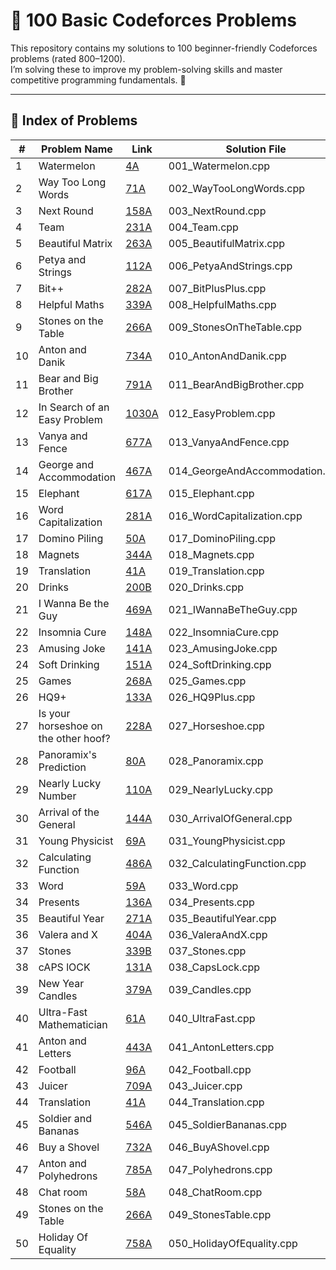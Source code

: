 # 🚀 100 Basic Codeforces Problems

This repository contains my solutions to 100 beginner-friendly Codeforces problems (rated 800–1200).  
I’m solving these to improve my problem-solving skills and master competitive programming fundamentals. 💪

---

## 🧾 Index of Problems

| #  | Problem Name | Link | Solution File |
|----|--------------|------|----------------|
| 1  | Watermelon | [4A](https://codeforces.com/problemset/problem/4/A) | 001_Watermelon.cpp |
| 2  | Way Too Long Words | [71A](https://codeforces.com/problemset/problem/71/A) | 002_WayTooLongWords.cpp |
| 3  | Next Round | [158A](https://codeforces.com/problemset/problem/158/A) | 003_NextRound.cpp |
| 4  | Team | [231A](https://codeforces.com/problemset/problem/231/A) | 004_Team.cpp |
| 5  | Beautiful Matrix | [263A](https://codeforces.com/problemset/problem/263/A) | 005_BeautifulMatrix.cpp |
| 6  | Petya and Strings | [112A](https://codeforces.com/problemset/problem/112/A) | 006_PetyaAndStrings.cpp |
| 7  | Bit++ | [282A](https://codeforces.com/problemset/problem/282/A) | 007_BitPlusPlus.cpp |
| 8  | Helpful Maths | [339A](https://codeforces.com/problemset/problem/339/A) | 008_HelpfulMaths.cpp |
| 9  | Stones on the Table | [266A](https://codeforces.com/problemset/problem/266/A) | 009_StonesOnTheTable.cpp |
| 10 | Anton and Danik | [734A](https://codeforces.com/problemset/problem/734/A) | 010_AntonAndDanik.cpp |
| 11 | Bear and Big Brother | [791A](https://codeforces.com/problemset/problem/791/A) | 011_BearAndBigBrother.cpp |
| 12 | In Search of an Easy Problem | [1030A](https://codeforces.com/problemset/problem/1030/A) | 012_EasyProblem.cpp |
| 13 | Vanya and Fence | [677A](https://codeforces.com/problemset/problem/677/A) | 013_VanyaAndFence.cpp |
| 14 | George and Accommodation | [467A](https://codeforces.com/problemset/problem/467/A) | 014_GeorgeAndAccommodation.cpp |
| 15 | Elephant | [617A](https://codeforces.com/problemset/problem/617/A) | 015_Elephant.cpp |
| 16 | Word Capitalization | [281A](https://codeforces.com/problemset/problem/281/A) | 016_WordCapitalization.cpp |
| 17 | Domino Piling | [50A](https://codeforces.com/problemset/problem/50/A) | 017_DominoPiling.cpp |
| 18 | Magnets | [344A](https://codeforces.com/problemset/problem/344/A) | 018_Magnets.cpp |
| 19 | Translation | [41A](https://codeforces.com/problemset/problem/41/A) | 019_Translation.cpp |
| 20 | Drinks | [200B](https://codeforces.com/problemset/problem/200/B) | 020_Drinks.cpp |
| 21 | I Wanna Be the Guy | [469A](https://codeforces.com/problemset/problem/469/A) | 021_IWannaBeTheGuy.cpp |
| 22 | Insomnia Cure | [148A](https://codeforces.com/problemset/problem/148/A) | 022_InsomniaCure.cpp |
| 23 | Amusing Joke | [141A](https://codeforces.com/problemset/problem/141/A) | 023_AmusingJoke.cpp |
| 24 | Soft Drinking | [151A](https://codeforces.com/problemset/problem/151/A) | 024_SoftDrinking.cpp |
| 25 | Games | [268A](https://codeforces.com/problemset/problem/268/A) | 025_Games.cpp |
| 26 | HQ9+ | [133A](https://codeforces.com/problemset/problem/133/A) | 026_HQ9Plus.cpp |
| 27 | Is your horseshoe on the other hoof? | [228A](https://codeforces.com/problemset/problem/228/A) | 027_Horseshoe.cpp |
| 28 | Panoramix's Prediction | [80A](https://codeforces.com/problemset/problem/80/A) | 028_Panoramix.cpp |
| 29 | Nearly Lucky Number | [110A](https://codeforces.com/problemset/problem/110/A) | 029_NearlyLucky.cpp |
| 30 | Arrival of the General | [144A](https://codeforces.com/problemset/problem/144/A) | 030_ArrivalOfGeneral.cpp |
| 31 | Young Physicist | [69A](https://codeforces.com/problemset/problem/69/A) | 031_YoungPhysicist.cpp |
| 32 | Calculating Function | [486A](https://codeforces.com/problemset/problem/486/A) | 032_CalculatingFunction.cpp |
| 33 | Word | [59A](https://codeforces.com/problemset/problem/59/A) | 033_Word.cpp |
| 34 | Presents | [136A](https://codeforces.com/problemset/problem/136/A) | 034_Presents.cpp |
| 35 | Beautiful Year | [271A](https://codeforces.com/problemset/problem/271/A) | 035_BeautifulYear.cpp |
| 36 | Valera and X | [404A](https://codeforces.com/problemset/problem/404/A) | 036_ValeraAndX.cpp |
| 37 | Stones | [339B](https://codeforces.com/problemset/problem/339/B) | 037_Stones.cpp |
| 38 | cAPS lOCK | [131A](https://codeforces.com/problemset/problem/131/A) | 038_CapsLock.cpp |
| 39 | New Year Candles | [379A](https://codeforces.com/problemset/problem/379/A) | 039_Candles.cpp |
| 40 | Ultra-Fast Mathematician | [61A](https://codeforces.com/problemset/problem/61/A) | 040_UltraFast.cpp |
| 41 | Anton and Letters | [443A](https://codeforces.com/problemset/problem/443/A) | 041_AntonLetters.cpp |
| 42 | Football | [96A](https://codeforces.com/problemset/problem/96/A) | 042_Football.cpp |
| 43 | Juicer | [709A](https://codeforces.com/problemset/problem/709/A) | 043_Juicer.cpp |
| 44 | Translation | [41A](https://codeforces.com/problemset/problem/41/A) | 044_Translation.cpp |
| 45 | Soldier and Bananas | [546A](https://codeforces.com/problemset/problem/546/A) | 045_SoldierBananas.cpp |
| 46 | Buy a Shovel | [732A](https://codeforces.com/problemset/problem/732/A) | 046_BuyAShovel.cpp |
| 47 | Anton and Polyhedrons | [785A](https://codeforces.com/problemset/problem/785/A) | 047_Polyhedrons.cpp |
| 48 | Chat room | [58A](https://codeforces.com/problemset/problem/58/A) | 048_ChatRoom.cpp |
| 49 | Stones on the Table | [266A](https://codeforces.com/problemset/problem/266/A) | 049_StonesTable.cpp |
| 50 | Holiday Of Equality | [758A](https://codeforces.com/problemset/problem/758/A) | 050_HolidayOfEquality.cpp |

<!-- Continue from 51–100 (same pattern) -->
